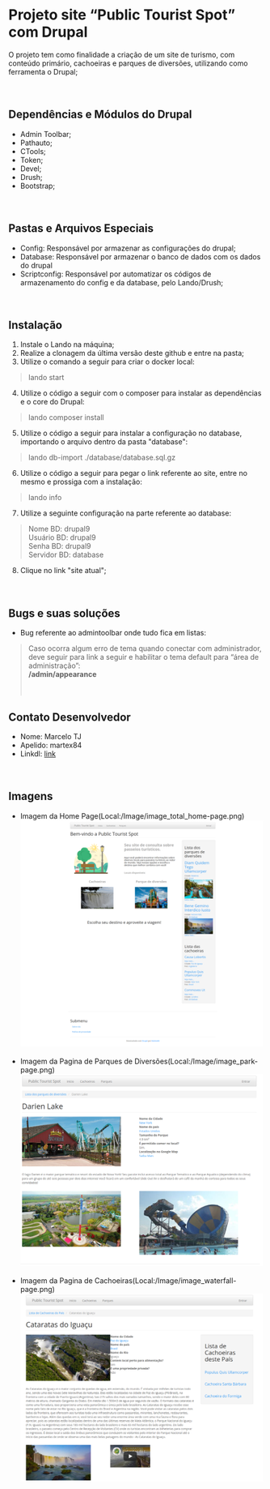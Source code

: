 # Projeto site “Public Tourist Spot” com Drupal

O projeto tem como finalidade a criação de um site de turismo, com conteúdo primário, cachoeiras e parques de diversões, utilizando como ferramenta o Drupal;
</br></br></br>
## Dependências e Módulos do Drupal
- Admin Toolbar;
- Pathauto;
- CTools;
- Token;
- Devel;
- Drush;
- Bootstrap;
</br></br></br>
## Pastas e Arquivos Especiais
- Config: Responsável por armazenar as configurações do drupal;
- Database: Responsável por armazenar o banco de dados com os dados do drupal
- Scriptconfig: Responsável por automatizar os códigos de armazenamento do config e da database, pelo Lando/Drush;
</br></br></br>
## Instalação
1. Instale o Lando na máquina;
2. Realize a clonagem da última versão deste github e entre na pasta;
3. Utilize o comando a seguir para criar o docker local:
> lando start
4. Utilize o código a seguir com o composer para instalar as dependências e o core do Drupal:
> lando composer install
5. Utilize o código a seguir para instalar a configuração no database, importando o arquivo dentro da pasta "database":
> lando db-import ./database/database.sql.gz
6. Utilize o código a seguir para pegar o link referente ao site, entre no mesmo e prossiga com a instalação:
> lando info
7. Utilize a seguinte configuração na parte referente ao database:
> Nome BD: drupal9 </br>
> Usuário BD: drupal9 </br>
> Senha BD: drupal9 </br>
> Servidor BD: database </br>
8. Clique no link "site atual";
</br></br></br>
## Bugs e suas soluções
- Bug referente ao admintoolbar onde tudo fica em listas:
> Caso ocorra algum erro de tema quando conectar com administrador, deve seguir para link a seguir e habilitar o tema default para “área de administração”: </br>
> **/admin/appearance**
</br></br></br>
## Contato Desenvolvedor
- Nome: Marcelo TJ
- Apelido: martex84
- Linkdl: [link](https://www.linkedin.com/in/martex8/)
</br></br></br>
## Imagens
- Imagem da Home Page(Local:/Image/image_total_home-page.png)
![Imagem Home Page](./Image/image_total_home-page.png)
</br></br>
- Imagem da Pagina de Parques de Diversões(Local:/Image/image_park-page.png)
![Imagem Home Page](./Image/image_park-page.png)
</br></br>
- Imagem da Pagina de Cachoeiras(Local:/Image/image_waterfall-page.png)
![Imagem Home Page](./Image/image_waterfall-page.png)